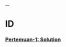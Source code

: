 __

# ID

### [Pertemuan-1: Solution](https://colab.research.google.com/drive/1cHoO1j6w9zBOeCDniYpve8Wp5-k7pMMF?usp=sharing)
